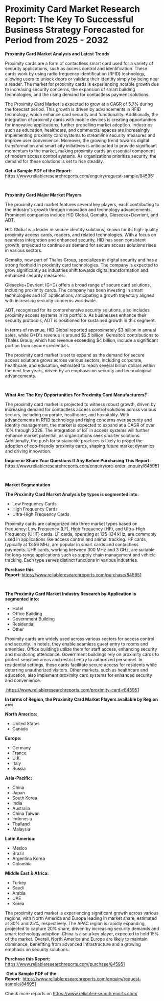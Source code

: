 <p><h1>Proximity Card Market Research Report: The Key To Successful Business Strategy Forecasted for Period from 2025 - 2032</h1></p><p><strong>Proximity Card Market Analysis and Latest Trends</strong></p>
<p><p>Proximity cards are a form of contactless smart card used for a variety of security applications, such as access control and identification. These cards work by using radio frequency identification (RFID) technology, allowing users to unlock doors or validate their identity simply by being near a reader. The market for proximity cards is experiencing notable growth due to increasing security concerns, the expansion of smart building technologies, and the rising demand for contactless payment solutions.</p><p>The Proximity Card Market is expected to grow at a CAGR of 5.7% during the forecast period. This growth is driven by advancements in RFID technology, which enhance card security and functionality. Additionally, the integration of proximity cards with mobile devices is creating opportunities for innovative applications, further propelling market adoption. Industries such as education, healthcare, and commercial spaces are increasingly implementing proximity card systems to streamline security measures and improve user convenience. Moreover, the growing trend towards digital transformation and smart city initiatives is anticipated to provide significant momentum to the market, making proximity cards an essential component of modern access control systems. As organizations prioritize security, the demand for these solutions is set to rise steadily.</p></p>
<p><strong>Get a Sample PDF of the Report:&nbsp;</strong> <a href="https://www.reliableresearchreports.com/enquiry/request-sample/845951?utm_campaign=2393&utm_medium=2&utm_source=Github&utm_content=ia&utm_term=08022025&utm_id=proximity-card">https://www.reliableresearchreports.com/enquiry/request-sample/845951</a></p>
<p>&nbsp;</p>
<p><strong>Proximity Card Major Market Players</strong></p>
<p><p>The proximity card market features several key players, each contributing to the industry's growth through innovation and technology advancements. Prominent companies include HID Global, Gemalto, Giesecke+Devrient, and ADT.</p><p>HID Global is a leader in secure identity solutions, known for its high-quality proximity access cards, readers, and related technologies. With a focus on seamless integration and enhanced security, HID has seen consistent growth, projected to continue as demand for secure access solutions rises in various sectors.</p><p>Gemalto, now part of Thales Group, specializes in digital security and has a strong foothold in proximity card technologies. The company is expected to grow significantly as industries shift towards digital transformation and enhanced security measures.</p><p>Giesecke+Devrient (G+D) offers a broad range of secure card solutions, including proximity cards. The company has been investing in smart technologies and IoT applications, anticipating a growth trajectory aligned with increasing security concerns worldwide.</p><p>ADT, recognized for its comprehensive security solutions, also includes proximity access systems in its portfolio. As businesses enhance their security protocols, ADT is positioned for sustained growth in this segment.</p><p>In terms of revenue, HID Global reported approximately $3 billion in annual sales, while G+D's revenue is around $2.5 billion. Gemalto’s contributions to Thales Group, which had revenue exceeding $4 billion, include a significant portion from secure credentials.</p><p>The proximity card market is set to expand as the demand for secure access solutions grows across various sectors, including corporate, healthcare, and education, estimated to reach several billion dollars within the next few years, driven by an emphasis on security and technological advancements.</p></p>
<p>&nbsp;</p>
<p><strong>What Are The Key Opportunities For Proximity Card Manufacturers?</strong></p>
<p><p>The proximity card market is projected to witness robust growth, driven by increasing demand for contactless access control solutions across various sectors, including corporate, healthcare, and hospitality. With advancements in RFID technology and rising concerns over security and identity management, the market is expected to expand at a CAGR of over 10% through 2028. The integration of IoT in access systems will further enhance market potential, as organizations seek smarter solutions. Additionally, the push for sustainable practices is likely to propel the adoption of eco-friendly proximity cards, shaping future market dynamics and driving innovation.</p></p>
<p><strong>Inquire or Share Your Questions If Any Before Purchasing This Report:</strong> <a href="https://www.reliableresearchreports.com/enquiry/pre-order-enquiry/845951?utm_campaign=2393&utm_medium=2&utm_source=Github&utm_content=ia&utm_term=08022025&utm_id=proximity-card">https://www.reliableresearchreports.com/enquiry/pre-order-enquiry/845951</a></p>
<p>&nbsp;</p>
<p><strong>Market Segmentation</strong></p>
<p><strong>The Proximity Card Market Analysis by types is segmented into:</strong></p>
<p><ul><li>Low Frequency Cards</li><li>High Frequency Cards</li><li>Ultra-High Frequency Cards</li></ul></p>
<p><p>Proximity cards are categorized into three market types based on frequency: Low Frequency (LF), High Frequency (HF), and Ultra-High Frequency (UHF) cards. LF cards, operating at 125-134 kHz, are commonly used in applications like access control and animal tracking. HF cards, typically at 13.56 MHz, are popular in smart cards and contactless payments. UHF cards, working between 300 MHz and 3 GHz, are suitable for long-range applications such as supply chain management and vehicle tracking. Each type serves distinct functions in various industries.</p></p>
<p><strong>Purchase this Report:&nbsp;</strong><a href="https://www.reliableresearchreports.com/purchase/845951?utm_campaign=2393&utm_medium=2&utm_source=Github&utm_content=ia&utm_term=08022025&utm_id=proximity-card">https://www.reliableresearchreports.com/purchase/845951</a></p>
<p>&nbsp;</p>
<p><strong>The Proximity Card Market Industry Research by Application is segmented into:</strong></p>
<p><ul><li>Hotel</li><li>Office Building</li><li>Government Building</li><li>Residential</li><li>Other</li></ul></p>
<p><p>Proximity cards are widely used across various sectors for access control and security. In hotels, they enable seamless guest entry to rooms and amenities. Office buildings utilize them for staff access, enhancing security and monitoring attendance. Government buildings rely on proximity cards to protect sensitive areas and restrict entry to authorized personnel. In residential settings, these cards facilitate secure access for residents while deterring unauthorized visitors. Other markets, such as healthcare and education, also implement proximity card systems for enhanced security and convenience.</p></p>
<p><a href="https://www.reliableresearchreports.com/proximity-card-r845951?utm_campaign=2393&utm_medium=2&utm_source=Github&utm_content=ia&utm_term=08022025&utm_id=proximity-card">&nbsp;https://www.reliableresearchreports.com/proximity-card-r845951</a></p>
<p><strong>In terms of Region, the Proximity Card Market Players available by Region are:</strong></p>
<p>
    <p> <strong> North America: </strong>
        <ul>
            <li>United States</li>
            <li>Canada</li>
        </ul>
        </p> 
    <p> <strong> Europe: </strong>
        <ul>
            <li>Germany</li>
            <li>France</li>
            <li>U.K.</li>
            <li>Italy</li>
            <li>Russia</li>
        </ul>
        </p> 
    <p> <strong> Asia-Pacific: </strong>
        <ul>
            <li>China</li>
            <li>Japan</li>
            <li>South Korea</li>
            <li>India</li>
            <li>Australia</li>
            <li>China Taiwan</li>
            <li>Indonesia</li>
            <li>Thailand</li>
            <li>Malaysia</li>
        </ul>
        </p> 
    <p> <strong> Latin America: </strong>
        <ul>
            <li>Mexico</li>
            <li>Brazil</li>
            <li>Argentina Korea</li>
            <li>Colombia</li>
        </ul>
        </p> 
    <p> <strong> Middle East & Africa: </strong>
        <ul>
            <li>Turkey</li>
            <li>Saudi</li>
            <li>Arabia</li>
            <li>UAE</li>
            <li>Korea</li>
        </ul>
    </p>
    </p>
<p><p>The proximity card market is experiencing significant growth across various regions, with North America and Europe leading in market share, estimated at 30% and 25%, respectively. The APAC region is rapidly expanding, projected to capture 20% share, driven by increasing security demands and smart technology adoption. China is also a key player, expected to hold 15% of the market. Overall, North America and Europe are likely to maintain dominance, benefiting from advanced infrastructure and a growing emphasis on security solutions.</p></p>
<p><strong>Purchase this Report: </strong><a href="https://www.reliableresearchreports.com/purchase/845951?utm_campaign=2393&utm_medium=2&utm_source=Github&utm_content=ia&utm_term=08022025&utm_id=proximity-card">https://www.reliableresearchreports.com/purchase/845951</a></p>
<p>&nbsp;<strong>Get a Sample PDF of the Report:&nbsp;&nbsp;</strong><a href="https://www.reliableresearchreports.com/enquiry/request-sample/845951?utm_campaign=2393&utm_medium=2&utm_source=Github&utm_content=ia&utm_term=08022025&utm_id=proximity-card">https://www.reliableresearchreports.com/enquiry/request-sample/845951</a></p>
<p><strong></strong></p>
<p>Check more reports on <a href="https://www.reliableresearchreports.com/?utm_campaign=2393&utm_medium=2&utm_source=Github&utm_content=ia&utm_term=08022025&utm_id=proximity-card">https://www.reliableresearchreports.com/</a></p>